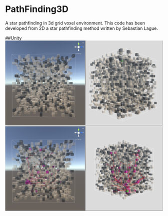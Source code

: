 # PathFinding3D
A star pathfinding in 3d grid voxel environment. 
This code has been developed from 2D a star pathfinding method written by Sebastian Lague. 

##Unity
![](unityImage_1.jpeg)
![](unityImage_2.jpeg)
